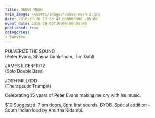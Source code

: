 ```yaml
---
title: DENSE MESH
main_image: /assets/images/dense-mesh-2.jpg
date: 2016-09-26 12:23:47.000000000 -05:00
event_date: 2016-10-02T19:00:00-04:00
published: true
categories:
- Sunview
---
```

<p>PULVERIZE THE SOUND<br />
(Peter Evans, Shayna Dunkelman, Tim Dahl)</p>
<p>JAMES ILGENFRITZ<br />
(Solo Double Bass)</p>
<p>JOSH MILLROD<br />
(Therapeutic Trumpet)</p>
<p>Celebrating 35 years of Peter Evans making me cry with his music.</p>
<p>$10 Suggested. 7 pm doors, 8pm first sounds. BYOB. Special addition - South Indian food by Amirtha Kidambi.</p>
